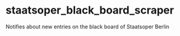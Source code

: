 # staatsoper_black_board_scraper
Notifies about new entries on the black board of Staatsoper Berlin
